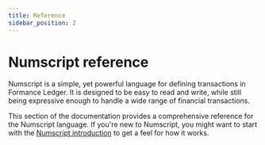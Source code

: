 ```yaml
---
title: Reference
sidebar_position: 2
---
```


# Numscript reference

Numscript is a simple, yet powerful language for defining transactions in Formance Ledger. It is designed to be easy to read and write, while still being expressive enough to handle a wide range of financial transactions.

This section of the documentation provides a comprehensive reference for the Numscript language. If you're new to Numscript, you might want to start with the [Numscript introduction](../../ledger/get-started/hello-world/index.mdx) to get a feel for how it works.
